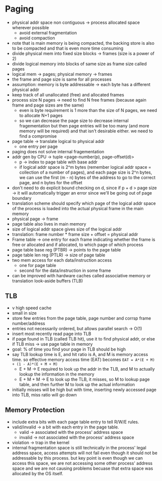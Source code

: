 # Paging

- physical addr space non contiguous -> process allocated space wherever possible
  - avoid external fragmentation
  - avoid compaction
- note that is main memory is being compacted, the backing store is also to be compacted and that is even more time consuming
- divide physical mem into fixed size blocks -> frames (size is a power of 2)
- divide logical memory into blocks of same size as frame size called pages
- logical mem -> pages; physical memory -> frames
- the frame and page size is same for all processes
- assumption: memory is byte addressable -> each byte has a different physical addr
- keep track of all unallocated (free) and allocated frames
- process size N pages -> need to find N free frames (because again frame and page sizes are the same)
  - even is byte requirement is 1 more than the size of N pages, we need to allocate N+1 pages
  - so we can decrease the page size to decrease internal fragementation but then page entries will be too many (and more memory will be required) and that isn't desirable either. we need to find a compromise
- page table -> translate logical to physical addr
  - one entry per page
- paging does not solve internal fragementation
- addr gen by CPU -> tuple <page-number(p), page-offset(d)>
  - p -> index to page table with base addr
  - if logical addr space is 2^m bytes (remember logical addr space = collection of a number of pages), and each page size is 2^n bytes, we can use the first (m - n) bytes of the address to go to the correct page, and n bytes for the offset
- don't need to do explicit bound checking on d, since if p + d > page size -> it will automatically trigger an error since we'll be going out of page boundary
- translation scheme should specify which page of the logical addr space of the process is loaded into the actual physical frame in the main memory
- physical page -> frame
- page table also lives in main memory
- size of logical addr space gives size of the logical addr
- translation: frame number \* frame size + offset = physical addr
- Frame table -> one entry for each frame indicating whether the frame is free or allocated and if allocated, to which page of which process
- page table base reg (PTBR) -> points to the page table
- page table len reg (PTLR) -> size of page table
- two mem access for each data/instruction access
  - one for page table
  - second for the data/instruction in some frame
- can be improved with hardware caches called associative memory or translation look-aside buffers (TLB)

## TLB

- v high speed cache
- small in size
- store few entries from the page table, page number and corrsp frame number/address
- entries not necessarily ordered, but allows parallel search -> O(1)
- insert most recently read page into TLB
- if page found in TLB (called TLB hit), use it to find physical addr, or else if TLB miss -> use page table in memory
- goal: % of time you find your page in TLB should be high
- say TLB lookup time is E, and hit ratio is A, and M is memory access time. so effective memory access time (EAT) becomes `EAT = A*(E + M) + (1 - A)*(E + M + M)`
  - E + M -> E required to look up the addr in the TLB, and M to actually lookup the information in the memory
  - E + M + M -> E to look up the TLB, it misses, so M to lookup page table, and then further M to look up the actual information
- initially misses will be high but with time, inserting newly accessed page into TLB, miss ratio will go down

## Memory Protection

- include extra bits with each page table entry to tell R/W/E rules.
- valid/invalid -> a bit with each entry in the page table.
  - valid -> associated with the process' address space
  - invalid -> not associated with the process' address space
- violation -> trap in the kernel
- internal fragmentation space is still technically in the process' legal address space, access attempts will not fail even though it should not be addressable by this process. but key point is even though we can access this space, we are not accessing some other process' address space and we are not causing problems becuase that extra space was allocated by the OS itself.
